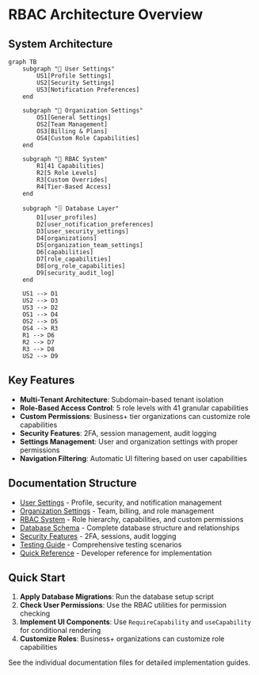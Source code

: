 # RBAC Architecture Overview

## System Architecture

```mermaid
graph TB
    subgraph "👤 User Settings"
        US1[Profile Settings]
        US2[Security Settings]
        US3[Notification Preferences]
    end

    subgraph "🏢 Organization Settings"
        OS1[General Settings]
        OS2[Team Management]
        OS3[Billing & Plans]
        OS4[Custom Role Capabilities]
    end

    subgraph "🔐 RBAC System"
        R1[41 Capabilities]
        R2[5 Role Levels]
        R3[Custom Overrides]
        R4[Tier-Based Access]
    end

    subgraph "🗄️ Database Layer"
        D1[user_profiles]
        D2[user_notification_preferences]
        D3[user_security_settings]
        D4[organizations]
        D5[organization_team_settings]
        D6[capabilities]
        D7[role_capabilities]
        D8[org_role_capabilities]
        D9[security_audit_log]
    end

    US1 --> D1
    US2 --> D3
    US3 --> D2
    OS1 --> D4
    OS2 --> D5
    OS4 --> R3
    R1 --> D6
    R2 --> D7
    R3 --> D8
    US2 --> D9
```

## Key Features

- **Multi-Tenant Architecture**: Subdomain-based tenant isolation
- **Role-Based Access Control**: 5 role levels with 41 granular capabilities
- **Custom Permissions**: Business+ tier organizations can customize role capabilities
- **Security Features**: 2FA, session management, audit logging
- **Settings Management**: User and organization settings with proper permissions
- **Navigation Filtering**: Automatic UI filtering based on user capabilities

## Documentation Structure

- [User Settings](./USER_SETTINGS.md) - Profile, security, and notification management
- [Organization Settings](./ORGANIZATION_SETTINGS.md) - Team, billing, and role management
- [RBAC System](./RBAC_SYSTEM.md) - Role hierarchy, capabilities, and custom permissions
- [Database Schema](./DATABASE_SCHEMA.md) - Complete database structure and relationships
- [Security Features](./SECURITY_FEATURES.md) - 2FA, sessions, audit logging
- [Testing Guide](./TESTING_GUIDE.md) - Comprehensive testing scenarios
- [Quick Reference](./RBAC_QUICK_REFERENCE.md) - Developer reference for implementation

## Quick Start

1. **Apply Database Migrations**: Run the database setup script
2. **Check User Permissions**: Use the RBAC utilities for permission checking
3. **Implement UI Components**: Use `RequireCapability` and `useCapability` for conditional rendering
4. **Customize Roles**: Business+ organizations can customize role capabilities

See the individual documentation files for detailed implementation guides.
